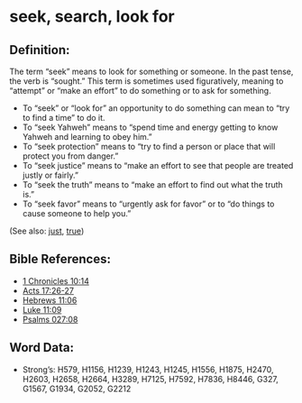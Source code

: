 # seek, search, look for

## Definition:

The term “seek” means to look for something or someone. In the past tense, the verb is “sought.” This term is sometimes used figuratively, meaning to “attempt” or “make an effort” to do something or to ask for something.

* To “seek” or “look for” an opportunity to do something can mean to “try to find a time” to do it.
* To “seek Yahweh” means to “spend time and energy getting to know Yahweh and learning to obey him.”
* To “seek protection” means to “try to find a person or place that will protect you from danger.”
* To “seek justice” means to “make an effort to see that people are treated justly or fairly.”
* To “seek the truth” means to “make an effort to find out what the truth is.”
* To “seek favor” means to “urgently ask for favor” or to “do things to cause someone to help you.”

(See also: [just](../kt/justice.md), [true](../kt/true.md))

## Bible References:

* [1 Chronicles 10:14](rc://en/tn/help/1ch/10/14)
* [Acts 17:26-27](rc://en/tn/help/act/17/26)
* [Hebrews 11:06](rc://en/tn/help/heb/11/06)
* [Luke 11:09](rc://en/tn/help/luk/11/09)
* [Psalms 027:08](rc://en/tn/help/psa/027/08)

## Word Data:

* Strong’s: H579, H1156, H1239, H1243, H1245, H1556, H1875, H2470, H2603, H2658, H2664, H3289, H7125, H7592, H7836, H8446, G327, G1567, G1934, G2052, G2212
